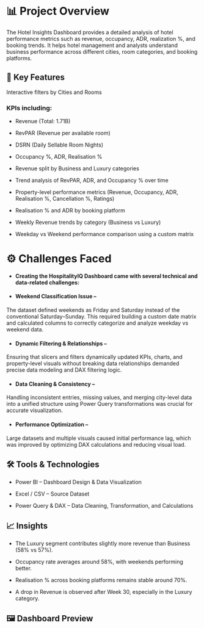 # 📊 Project Overview

The Hotel Insights Dashboard provides a detailed analysis of hotel performance metrics such as revenue, occupancy, ADR, realization %, and booking trends. It helps hotel management and analysts understand business performance across different cities, room categories, and booking platforms.

## 🧩 Key Features

Interactive filters by Cities and Rooms

### KPIs including:

- Revenue (Total: 1.71B)

- RevPAR (Revenue per available room)

- DSRN (Daily Sellable Room Nights)

- Occupancy %, ADR, Realisation %

- Revenue split by Business and Luxury categories

- Trend analysis of RevPAR, ADR, and Occupancy % over time

- Property-level performance metrics (Revenue, Occupancy, ADR, Realisation %, Cancellation %, Ratings)

- Realisation % and ADR by booking platform

- Weekly Revenue trends by category (Business vs Luxury)

- Weekday vs Weekend performance comparison using a custom matrix

# ⚙️ Challenges Faced

- #### Creating the HospitalityIQ Dashboard came with several technical and data-related challenges:

- #### Weekend Classification Issue –
The dataset defined weekends as Friday and Saturday instead of the conventional Saturday–Sunday. This required building a custom date matrix and calculated columns to correctly categorize and analyze weekday vs weekend data.

- #### Dynamic Filtering & Relationships –
Ensuring that slicers and filters dynamically updated KPIs, charts, and property-level visuals without breaking data relationships demanded precise data modeling and DAX filtering logic.

- #### Data Cleaning & Consistency –
Handling inconsistent entries, missing values, and merging city-level data into a unified structure using Power Query transformations was crucial for accurate visualization.

- #### Performance Optimization –
Large datasets and multiple visuals caused initial performance lag, which was improved by optimizing DAX calculations and reducing visual load.

## 🛠️ Tools & Technologies

- Power BI – Dashboard Design & Data Visualization

- Excel / CSV – Source Dataset

- Power Query & DAX – Data Cleaning, Transformation, and Calculations

## 📈 Insights
  
- The Luxury segment contributes slightly more revenue than Business (58% vs 57%).

- Occupancy rate averages around 58%, with weekends performing better.

- Realisation % across booking platforms remains stable around 70%.

- A drop in Revenue is observed after Week 30, especially in the Luxury category.

## 🖼️ Dashboard Preview

